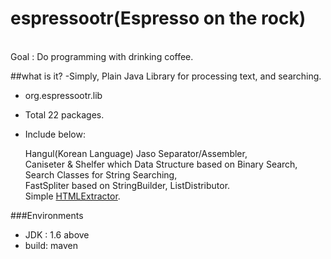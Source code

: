 
# espressootr(Espresso on the rock)
<br/>
Goal : Do programming with drinking coffee.

##what is it?
-Simply, Plain Java Library for processing text, and searching. 

* org.espressootr.lib

* Total 22 packages. 
* Include below:
    
    Hangul(Korean Language) Jaso Separator/Assembler, <br/>
Caniseter & Shelfer which Data Structure based on Binary Search, <br/>
Search Classes for String Searching, <br/>
FastSpliter based on StringBuilder, ListDistributor.<br/>
Simple [HTMLExtractor](http://ash84.tistory.com/943). <br/>

###Environments

* JDK  : 1.6 above<br/>
* build: maven

